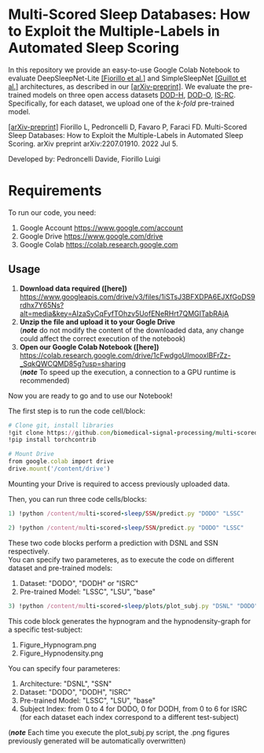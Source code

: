 # Multi-Scored Sleep Databases: How to Exploit the Multiple-Labels in Automated Sleep Scoring

In this repository we provide an easy-to-use Google Colab Notebook to evaluate DeepSleepNet-Lite 
[[Fiorillo et al.]](https://ieeexplore.ieee.org/abstract/document/9570807) and 
SimpleSleepNet [[Guillot et al.]](https://ieeexplore.ieee.org/abstract/document/9146268) architectures,
as described in our [[arXiv-preprint]](https://arxiv.org/abs/2207.01910). We evaluate the pre-trained models on three 
open access datasets [DOD-H](https://dreem-dod-h.s3.eu-west-3.amazonaws.com/index.html), [DOD-O](https://dreem-dod-o.s3.eu-west-3.amazonaws.com/index.html), [IS-RC](https://stanfordmedicine.app.box.com/s/r9e92ygq0erf7hn5re6j51aaggf50jly/folder/53209541138). Specifically, for each dataset, we upload one of the _k-fold_
pre-trained model. 

[[arXiv-preprint]](https://arxiv.org/abs/2207.01910) Fiorillo L, Pedroncelli D, Favaro P, Faraci FD. Multi-Scored Sleep Databases: How to Exploit the Multiple-Labels 
in Automated Sleep Scoring. arXiv preprint arXiv:2207.01910. 2022 Jul 5. 



Developed by:
Pedroncelli Davide, Fiorillo Luigi

# Requirements
To run our code, you need:
1) Google Account https://www.google.com/account
2) Google Drive https://www.google.com/drive
3) Google Colab https://colab.research.google.com

## Usage

1) __Download data required ([here])__ https://www.googleapis.com/drive/v3/files/1iSTsJ3BFXDPA6EJXfGoDS9rdhx7Y65Ns?alt=media&key=AIzaSyCqFyfTOhzv5UofENeRHrt7QMGITabRAjA
2) __Unzip the file and upload it to your Gogle Drive__ <br />
(_**note**_ do not modify the content of the downloaded data, any change could affect the correct execution of the notebook)
3) __Open our Google Colab Notebook ([here])__ https://colab.research.google.com/drive/1cFwdgoUImooxIBFrZz-_SqkQWCQMD85g?usp=sharing             
(_**note**_ To speed up the execution, a connection to a GPU runtime is recommended)

Now you are ready to go and to use our Notebook! 

The first step is to run the code cell/block:

```ruby
# Clone git, install libraries
!git clone https://github.com/biomedical-signal-processing/multi-scored-sleep
!pip install torchcontrib

# Mount Drive
from google.colab import drive
drive.mount('/content/drive')
```
Mounting your Drive is required to access previously uploaded data.

Then, you can run three code cells/blocks:

```ruby
1) !python /content/multi-scored-sleep/SSN/predict.py "DODO" "LSSC"
```

```ruby
2) !python /content/multi-scored-sleep/SSN/predict.py "DODO" "LSSC"
```


These two code blocks perform a prediction with DSNL and SSN respectively. <br />
You can specify two parameteres, as to execute the code on different dataset and pre-trained models:
1) Dataset: "DODO", "DODH" or "ISRC"
2) Pre-trained Model: "LSSC", "LSU", "base"

```ruby
3) !python /content/multi-scored-sleep/plots/plot_subj.py "DSNL" "DODO" "LSSC" "1"
```
This code block generates the hypnogram and the hypnodensity-graph for a specific test-subject:
1) Figure_Hypnogram.png
2) Figure_Hypnodensity.png

You can specify four parameteres:
1) Architecture: "DSNL", "SSN"
2) Dataset: "DODO", "DODH", "ISRC"
3) Pre-trained Model: "LSSC", "LSU", "base"
4) Subject Index: from 0 to 4 for DODO, 0 for DODH, from 0 to 6 for ISRC <br /> 
(for each dataset each index correspond to a different test-subject)

(_**note**_ Each time you execute the plot_subj.py script, the .png figures previously generated 
will be automatically overwritten)
